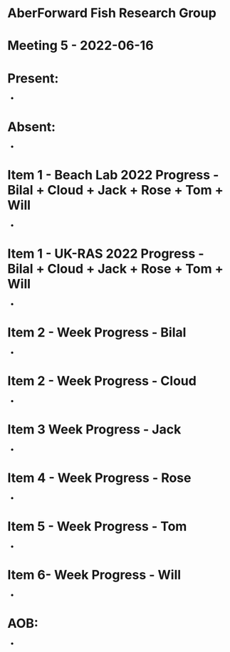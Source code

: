 # AberForward Fish Research Group 

# Meeting 5 - 2022-06-16

# Present:
* 

# Absent:
* 

# Item 1 - Beach Lab 2022 Progress - Bilal + Cloud + Jack + Rose + Tom + Will
*

# Item 1 - UK-RAS 2022 Progress - Bilal + Cloud + Jack + Rose + Tom + Will
*

# Item 2 - Week Progress - Bilal
* 

# Item 2 - Week Progress - Cloud
* 

# Item 3  Week Progress - Jack
* 

# Item 4 - Week Progress - Rose
* 

# Item 5 - Week Progress - Tom
*  

# Item 6- Week Progress - Will
* 

# AOB:
* 
